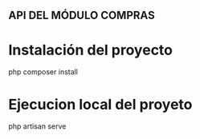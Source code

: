 ## API DEL MÓDULO COMPRAS

# Instalación del proyecto

php composer install

# Ejecucion local del proyeto

php artisan serve
